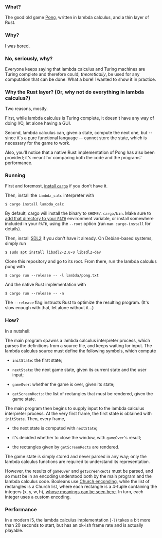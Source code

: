 ### What?

The good old game [Pong](https://en.wikipedia.org/wiki/Pong),
written in lambda calculus, and a thin layer of Rust.

### Why?

I was bored.

### No, seriously, why?

Everyone keeps saying that lambda calculus and Turing machines are Turing
complete and therefore could, _theoretically_, be used for any computation
that can be done. What a bore! I wanted to show it in practice.

### Why the Rust layer? (Or, why not do everything in lambda calculus?)

Two reasons, mostly.

First, while lambda calculus is Turing complete, it doesn't have any way of
doing I/O, let alone having a GUI.

Second, lambda calculus can, given a state, compute the next one, but
-- since it's a pure functional language -- cannot store the state, which
is necessary for the game to work.

Also, you'll notice that a native Rust implementation of Pong has also been
provided; it's meant for comparing both the code and the programs' performance.

### Running

First and foremost,
[install `cargo`](https://doc.rust-lang.org/cargo/getting-started/installation.html)
if you don't have it.

Then, install the `lambda_calc` interpreter with

```
$ cargo install lambda_calc
```

By default, cargo will install the binary to `$HOME/.cargo/bin`. Make sure to
[add that directory to your `PATH`](https://opensource.com/article/17/6/set-path-linux)
environment variable, or install somewhere included in your `PATH`, using the
`--root` option (run `man cargo-install` for details).

Then, install [SDL2](https://www.libsdl.org/download-2.0.php)
if you don't have it already. On Debian-based systems, simply run

```
$ sudo apt install libsdl2-2.0-0 libsdl2-dev
```

Clone this repository and go to its root.
From there, run the lambda calculus pong with

```
$ cargo run --release -- -l lambda/pong.txt
```

And the native Rust implementation with

```
$ cargo run --release -- -n
```

The `--release` flag instructs Rust to optimize the resulting program.
(It's slow enough with that, let alone without it...)

### How?

In a nutshell:

The main program spawns a lambda calculus interpreter process, which
parses the definitions from a source file, and keeps waiting for input.
The lambda calculus source must define the following symbols, which compute

- `initState`: the first state;

- `nextState`: the next game state, given its current state and the user input;

- `gameOver`: whether the game is over, given its state;

- `getScreenRects`: the list of rectangles that must be rendered, given the game state.

The main program then begins to supply input to the lambda calculus
interpreter process.
At the very first frame, the first state is obtained with `initState`.
Then, every frame,

- the next state is computed with `nextState`;

- it's decided whether to close the window, with `gameOver`'s result;

- the rectangles given by `getScreenRects` are rendered.

The game state is simply stored and never parsed in any way; only the lambda
calculus functions are required to understand its representation.

However, the results of `gameOver` and `getScreenRects` must be parsed,
and so must be in an encoding understood both by the main program and the
lambda calculus code.
Booleans use [Church enconding](https://en.wikipedia.org/wiki/Church_encoding),
while the list of rectangles is a Church list,
where each rectangle is a 4-tuple containing the integers (x, y, w, h),
[whose meanings can be seen here](https://wiki.libsdl.org/SDL_Rect).
In turn, each integer uses a custom encoding.

### Performance

In a modern i5, the lambda calculus implementation (`-l`) takes a bit more than
20 seconds to start, but has an ok-ish frame rate and is actually playable.
